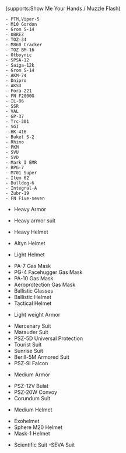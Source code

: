 (supports:Show Me Your Hands / Muzzle Flash)
	 
	- PTM,Viper-5  
	- M10 Gordon   
	- Grom S-14    
	- OBREZ       
	- TOZ-34       
	- M860 Cracker 
	- TOZ BM-16    
	- Otboynic     
	- SPSA-12      
	- Saiga-12k    
	- Grom S-14  
	- AKM-74      
	- Dnipro
	- AKSU
	- Fora-221
	- FN F2000G
	- IL-86
	- SSR
	- VAL
	- GP-37
	- Trc-301
	- SGI
	- HK-416
	- Buket S-2
	- Rhino
	- PKM
	- SVU
	- SVD
	- Mark I EMR
	- RPG-7
	- M701 Super
	- Item 62
	- Bulldog-6
	- Integral-A
	- Zubr-19
	- FN Five-seven

*   Heavy Armor
- Heavy armor suit
*   Heavy Helmet
- Altyn Helmet
*   Light Helmet
- PA-7 Gas Mask
- PG-4 Facehugger Gas Mask
- PA-10 Gas Mask
- Aeroprotection Gas Mask
- Ballistic Glasses
- Ballistic Helmet
- Tactical Helmet
*   Light weight Armor
- Mercenary Suit
- Marauder Suit
- PSZ-5D Universal Protection
- Tourist Suit
- Sunrise Suit
- Berill-5M Armored Suit
- PSZ-9I Falcon
*  Medium Armor
- PSZ-12V Bulat
- PSZ-20W Convoy
- Corundum Suit
*  Medium Helmet
- Exohelmet
- Sphere M20 Helmet
- Mask-1 Helmet
*  Scientific Suit
-SEVA Suit
